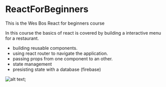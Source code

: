 # ReactForBeginners
This is the Wes Bos React for beginners course

In this course the basics of react is covered by building a interactive menu for a restaurant.
- building reusable components. 
- using react router to navigate the application. 
- passing props from one component to an other. 
- state management 
- presisting state with a database (firebase) 

![alt text]("./catch-of-the-day/images/screenshot.PNG");